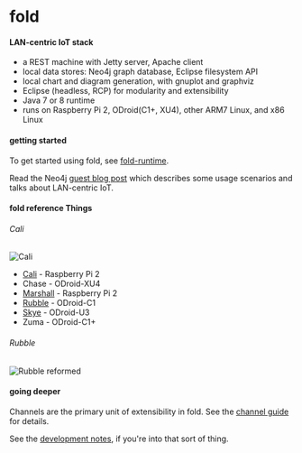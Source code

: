# fold

#### LAN-centric IoT stack

* a REST machine with Jetty server, Apache client
* local data stores: Neo4j graph database, Eclipse filesystem API
* local chart and diagram generation, with gnuplot and graphviz
* Eclipse (headless, RCP) for modularity and extensibility
* Java 7 or 8 runtime
* runs on Raspberry Pi 2, ODroid(C1+, XU4), other ARM7 Linux, and x86 Linux

#### getting started

To get started using fold, see [fold-runtime](https://github.com/cjdaly/fold-runtime).

Read the Neo4j [guest blog post](http://neo4j.com/blog/neo4j-on-raspberry-pi/) which describes some usage scenarios and talks about LAN-centric IoT.

#### fold reference Things

###### Cali
![Cali](https://github.com/cjdaly/fold/wiki/images/fold-Thing-Cali-2.jpg)

* [Cali](https://github.com/cjdaly/fold/wiki/fold-Thing-Cali) - Raspberry Pi 2
* Chase - ODroid-XU4
* [Marshall](https://github.com/cjdaly/fold/wiki/fold-Thing-Marshall) - Raspberry Pi 2
* [Rubble](https://github.com/cjdaly/fold/wiki/fold-Thing-Rubble) - ODroid-C1
* [Skye](https://github.com/cjdaly/fold/wiki/fold-Thing-Skye) - ODroid-U3
* Zuma - ODroid-C1+

###### Rubble
![Rubble reformed](https://github.com/cjdaly/fold/wiki/images/fold-Thing-Rubble-4.jpg)

#### going deeper

Channels are the primary unit of extensibility in fold.
See the [channel guide](https://github.com/cjdaly/fold/wiki/fold-channel-guide) for details.

See the [development notes](https://github.com/cjdaly/fold/wiki/fold-development),
if you're into that sort of thing.
